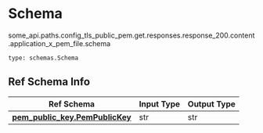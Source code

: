 # Schema
some_api.paths.config_tls_public_pem.get.responses.response_200.content.application_x_pem_file.schema
```
type: schemas.Schema
```

## Ref Schema Info
Ref Schema | Input Type | Output Type
---------- | ---------- | -----------
[**pem_public_key.PemPublicKey**](../../../../../../../../components/schema/pem_public_key.md) | str | str
